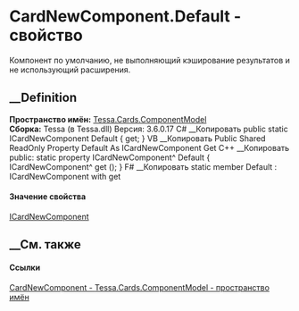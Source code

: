 # CardNewComponent.Default - свойство
Компонент по умолчанию, не выполняющий кэширование результатов и не
использующий расширения.
## __Definition
 **Пространство имён:**
[Tessa.Cards.ComponentModel](N_Tessa_Cards_ComponentModel.htm)  
 **Сборка:** Tessa (в Tessa.dll) Версия: 3.6.0.17
C# __Копировать
     public static ICardNewComponent Default { get; }
VB __Копировать
     Public Shared ReadOnly Property Default As ICardNewComponent
    	Get
C++ __Копировать
     public:
    static property ICardNewComponent^ Default {
    	ICardNewComponent^ get ();
    }
F# __Копировать
     static member Default : ICardNewComponent with get
#### Значение свойства
[ICardNewComponent](T_Tessa_Cards_ComponentModel_ICardNewComponent.htm)
##  __См. также
#### Ссылки
[CardNewComponent - ](T_Tessa_Cards_ComponentModel_CardNewComponent.htm)
[Tessa.Cards.ComponentModel - пространство
имён](N_Tessa_Cards_ComponentModel.htm)
